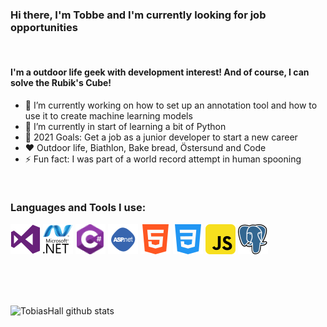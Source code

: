 ### Hi there, I'm Tobbe and I'm currently looking for job opportunities
<br />

#### I'm a outdoor life geek with development interest! And of course, I can solve the Rubik's Cube!

- 🔭 I’m currently working on how to set up an annotation tool and how to use it to create machine learning models
- 🌱 I’m currently in start of learning a bit of Python
- 🥅 2021 Goals: Get a job as a junior developer to start a new career
- ❤️ Outdoor life, Biathlon, Bake bread, Östersund and Code
- ⚡ Fun fact: I was part of a world record attempt in human spooning

<br />

### Languages and Tools I use:
![Visual Studio](img/visual-studio.png)
![.Net](img/dot-net.png)
![C#](img/c-sharp.png)
![ASP.NET](img/asp-net.png)
![HTML5](img/html5.png)
![CSS3](img/css3.png)
![JavaScript](img/javascript.png)
![PostgreSQL](img/postgresql.png)

<br />
<br />
<br />

![TobiasHall github stats](https://github-readme-stats.vercel.app/api?username=TobiasHall&theme=vue&show_icons=true&count_private=true&hide_border=true)

<!--
**TobiasHall/TobiasHall** is a ✨ _special_ ✨ repository because its `README.md` (this file) appears on your GitHub profile.

Here are some ideas to get you started:

- 🔭 I’m currently working on ...
- 🌱 I’m currently learning ...
- 👯 I’m looking to collaborate on ...
- 🤔 I’m looking for help with ...
- 💬 Ask me about ...
- 📫 How to reach me: ...
- 😄 Pronouns: ...
- ⚡ Fun fact: ...
-->
